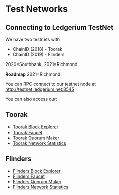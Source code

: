 # **Test Networks**

## **Connecting to Ledgerium TestNet**
We have two testnets with 
- ChainID (2018) - Toorak
- ChainID (2019) - Flinders 

2020=Southbank, 2021=Richmond 

**Roadmap**
2021=Richmond 

You can RPC connect to our testnet node at
http://testnet.ledgerium.net:8545

You can also access our:

## **Toorak**
-   [Toorak Block Explorer](http://testnet.ledgerium.net:2000)
-   [Toorak Faucet](http://testnet.ledgerium.net:5577)
-   [Toorak Quorum Maker](http://testnet.ledgerium.net:9000)
-   [Toorak Network Statistics](http://testnet.ledgerium.net:3000)

## **Flinders**
-   [Flinders Block Explorer](http://138.197.193.201:2000)
-   [Flinders Faucet](http://138.197.193.201:5577)
-   [Flinders Quorum Maker](http://138.197.193.201:9000)
-   [Flinders Network Statistics](http://138.197.193.201:3000)


